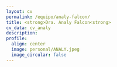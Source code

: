 ```yaml
---
layout: cv
permalink: /equipo/analy-falcon/
title: <strong>Dra. Analy Falcon<strong>
cv_data: cv_analy
description: 
profile:
  align: center
  image: personal/ANALY.jpeg
  image_circular: false
---
```

